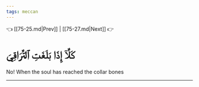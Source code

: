 ```yaml
---
tags: meccan
---
```


👈 [[75-25.md|Prev]] | [[75-27.md|Next]] 👉

# كَلَّآ إِذَا بَلَغَتِ ٱلتَّرَاقِيَ

No! When the soul has reached the collar bones

---

